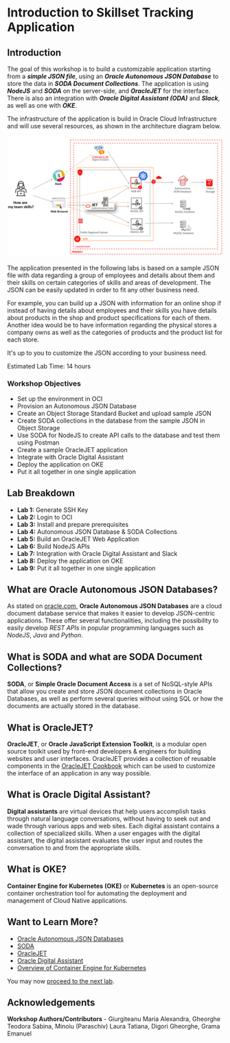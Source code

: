 # Introduction to Skillset Tracking Application                                   

## Introduction

The goal of this workshop is to build a customizable application starting from a ***simple JSON file***, using an ***Oracle Autonomous JSON Database*** to store the data in ***SODA Document Collections***. The application is using ***NodeJS*** and ***SODA*** on the server-side, and ***OracleJET*** for the interface. There is also an integration with ***Oracle Digital Assistant (ODA)*** and ***Slack***, as well as one with ***OKE***.

The infrastructure of the application is build in Oracle Cloud Infrastructure and will use several resources, as shown in the architecture diagram below.

![architecture-diagram](./images/architecture-diagram.png)

The application presented in the following labs is based on a sample JSON file with data regarding a group of employees and details about them and their skills on certain categories of skills and areas of development. The JSON can be easily updated in order to fit any other business need.

For example, you can build up a JSON with information for an online shop if instead of having details about employees and their skills you have details about products in the shop and product specifications for each of them. Another idea would be to have information regarding the physical stores a company owns as well as the categories of products and the product list for each store.

It's up to you to customize the JSON according to your business need.

Estimated Lab Time: 14 hours

### Workshop Objectives
  * Set up the environment in OCI
  * Provision an Autonomous JSON Database
  * Create an Object Storage Standard Bucket and upload sample JSON
  * Create SODA collections in the database from the sample JSON in Object Storage
  * Use SODA for NodeJS to create API calls to the database and test them using Postman
  * Create a sample OracleJET application
  * Integrate with Oracle Digital Assistant
  * Deploy the application on OKE
  * Put it all together in one single application

## Lab Breakdown
  * **Lab 1:** Generate SSH Key
  * **Lab 2:** Login to OCI
  * **Lab 3:** Install and prepare prerequisites
  * **Lab 4:** Autonomous JSON Database & SODA Collections
  * **Lab 5:** Build an OracleJET Web Application
  * **Lab 6:** Build NodeJS APIs
  * **Lab 7:** Integration with Oracle Digital Assistant and Slack
  * **Lab 8:** Deploy the application on OKE
  * **Lab 9:** Put it all together in one single application

## What are Oracle Autonomous JSON Databases?
As stated on [oracle.com](https://www.oracle.com/autonomous-database/autonomous-json-database/),
**Oracle Autonomous JSON Databases** are a cloud document database service that makes it easier to develop JSON-centric applications. These offer several functionalities, including the possibility to easily develop _REST APIs_ in popular programming languages such as _NodeJS_, _Java_ and _Python_.

## What is SODA and what are SODA Document Collections?
**SODA**, or **Simple Oracle Document Access** is a set of NoSQL-style APIs that allow you create and store JSON document collections in Oracle Databases, as well as perform several queries without using SQL or how the documents are actually stored in the database.

## What is OracleJET?
**OracleJET**, or **Oracle JavaScript Extension Toolkit**, is a modular open source toolkit used by front-end developers & engineers for building websites and user interfaces. OracleJET provides a collection of reusable components in the [OracleJET Cookbook](https://www.oracle.com/webfolder/technetwork/jet/jetCookbook.html) which can be used to customize the interface of an application in any way possible.

## What is Oracle Digital Assistant?
**Digital assistants** are virtual devices that help users accomplish tasks through natural language conversations, without having to seek out and wade through various apps and web sites. Each digital assistant contains a collection of specialized skills. When a user engages with the digital assistant, the digital assistant evaluates the user input and routes the conversation to and from the appropriate skills.

## What is OKE?
**Container Engine for Kubernetes (OKE)** or **Kubernetes** is an open-source container orchestration tool for automating the deployment and management of Cloud Native applications.

## Want to Learn More?
* [Oracle Autonomous JSON Databases](https://www.oracle.com/autonomous-database/autonomous-json-database/)
* [SODA](https://docs.oracle.com/en/database/oracle/simple-oracle-document-access/index.html)
* [OracleJET](https://www.oracle.com/webfolder/technetwork/jet/index.html)
* [Oracle Digital Assistant](https://docs.oracle.com/en/cloud/paas/digital-assistant/use-chatbot/order-service-and-provision-instance.html#GUID-EB06833C-7B1C-46F6-B63C-1F23375CEB7E)
* [Overview of Container Engine for Kubernetes](https://docs.oracle.com/en-us/iaas/Content/ContEng/Concepts/contengoverview.htm)

You may now [proceed to the next lab](#next).

## Acknowledgements

**Workshop Authors/Contributors** - Giurgiteanu Maria Alexandra, Gheorghe Teodora Sabina, Minoiu (Paraschiv) Laura Tatiana, Digori Gheorghe, Grama Emanuel
